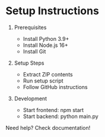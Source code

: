 # Setup Instructions

1. Prerequisites
   - Install Python 3.9+
   - Install Node.js 16+
   - Install Git

2. Setup Steps
   - Extract ZIP contents
   - Run setup script
   - Follow GitHub instructions

3. Development
   - Start frontend: npm start
   - Start backend: python main.py

Need help? Check documentation!
